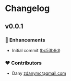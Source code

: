 # Changelog


## v0.0.1


### 🚀 Enhancements

- Initial commit ([bc53b9d](https://github.com/zAlweNy26/nuxt-template/commit/bc53b9d))

### ❤️ Contributors

- Dany <zdanymc@gmail.com>

